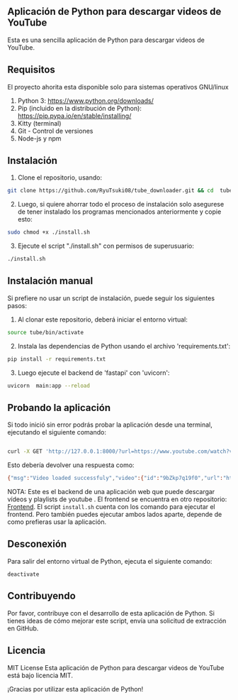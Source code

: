 ## Aplicación de Python para descargar videos de YouTube ##
Esta es una sencilla aplicación de Python para descargar videos de YouTube. 

Requisitos
---------

El proyecto ahorita esta disponible solo para sistemas operativos GNU/linux

1. Python 3: https://www.python.org/downloads/
2. Pip (incluido en la distribución de Python): https://pip.pypa.io/en/stable/installing/
3. Kitty (terminal)
4. Git - Control de versiones
5. Node-js y npm



Instalación
------------
1. Clone el repositorio,  usando:
```sh copy code
git clone https://github.com/RyuTsuki08/tube_downloader.git && cd  tube_downloader
```
2. Luego, si quiere ahorrar todo el proceso de instalación solo asegurese de tener instalado los programas  mencionados anteriormente y copie esto:
``` sh copy code
sudo chmod +x ./install.sh 
```
3. Ejecute el script "./install.sh" con permisos de superusuario:
```sh copy code
./install.sh
 ```

Instalación manual 
------------------
Si prefiere no usar un script de instalación, puede seguir los siguientes pasos:
1. Al clonar  este repositorio, deberá iniciar el entorno virtual: 
```sh copy code
source tube/bin/activate
```
2. Instala las dependencias de Python usando el archivo 'requirements.txt':
```sh copy code
pip install -r requirements.txt
```
3. Luego ejecute el backend de 'fastapi' con 'uvicorn':
```sh copy code
uvicorn  main:app --reload
```

Probando la aplicación
----------------------

Si todo inició sin error podrás probar la aplicación desde una terminal, ejecutando el siguiente comando:
```sh copy code

curl -X GET 'http://127.0.0.1:8000/?url=https://www.youtube.com/watch?v=9bZkp7q19f0'

```

Esto debería devolver una respuesta como: 
```sh 
{"msg":"Video loaded successfuly","video":{"id":"9bZkp7q19f0","url":"https://www.youtube.com/watch?v=9bZkp7q19f0","tile":"Gangnam Style","thumbnail":"https://i.ytimg.com/vi/9bZkp7q19f0/hq720.jpg?sqp=-oaymwEXCNUGEOADIAQqCwjVARCqCBh4INgESFo&rs=AOn4CLDGWPq_kk5PtRvI00NrQRRwVOVYnA","author":"PSY"}}
```

NOTA:
Este es el backend de una aplicación web que puede descargar vídeos y playlists de youtube . El frontend se encuentra en otro repositorio: [Frontend](https://github.com/RyuTsuki08/tube_downloader_frontend). El script `install.sh` cuenta con los comando para ejecutar el frontend. Pero también puedes ejecutar ambos lados aparte, depende de como prefieras usar la aplicación. 

Desconexión
-----------
Para salir del entorno virtual de Python, ejecuta el siguiente comando:

`deactivate`

Contribuyendo
-------------

Por favor, contribuye con el desarrollo de esta aplicación de Python. Si tienes ideas de cómo mejorar este script, envía una solicitud de extracción en GitHub.

Licencia
-----------
MIT License 
Esta aplicación de Python para descargar videos de YouTube está bajo licencia MIT.

¡Gracias por utilizar esta aplicación de Python!

